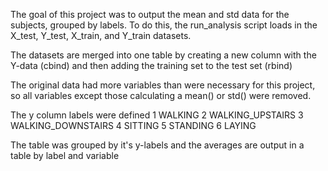 The goal of this project was to output the mean and std data for the subjects, grouped by labels. To do this, the run_analysis script loads in the X_test, Y_test, X_train, and Y_train datasets.

The datasets are merged into one table by creating a new column with the Y-data (cbind) and then adding the training set to the test set (rbind)

The original data had more variables than were necessary for this project, so all variables except those calculating a mean() or std() were removed.

The y column labels were defined
  1 WALKING
  2 WALKING_UPSTAIRS
  3 WALKING_DOWNSTAIRS
  4 SITTING
  5 STANDING
  6 LAYING

The table was grouped by it's y-labels and the averages are output in a table by label and variable
